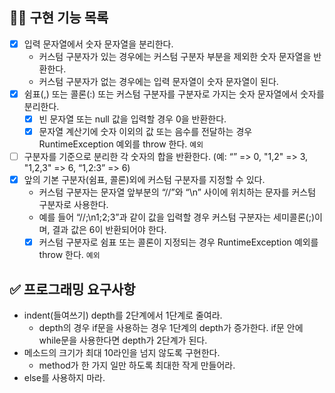 ## 👩‍💻 구현 기능 목록
- [x] 입력 문자열에서 숫자 문자열을 분리한다.
  - 커스텀 구분자가 있는 경우에는 커스텀 구분자 부분을 제외한 숫자 문자열을 반환한다.
  - 커스텀 구분자가 없는 경우에는 입력 문자열이 숫자 문자열이 된다.
- [x] 쉼표(,) 또는 콜론(:) 또는 커스텀 구분자를 구분자로 가지는 숫자 문자열에서 숫자를 분리한다.
  - [x] 빈 문자열 또는 null 값을 입력할 경우 0을 반환한다.
  - [x] 문자열 계산기에 숫자 이외의 값 또는 음수를 전달하는 경우 RuntimeException 예외를 throw 한다. `예외`
- [ ] 구분자를 기준으로 분리한 각 숫자의 합을 반환한다. (예: “” => 0, "1,2" => 3, "1,2,3" => 6, “1,2:3” => 6)
- [x] 앞의 기본 구분자(쉼표, 콜론)외에 커스텀 구분자를 지정할 수 있다.
  - 커스텀 구분자는 문자열 앞부분의 “//”와 “\n” 사이에 위치하는 문자를 커스텀 구분자로 사용한다.
  - 예를 들어 “//;\n1;2;3”과 같이 값을 입력할 경우 커스텀 구분자는 세미콜론(;)이며, 결과 값은 6이 반환되어야 한다.
  - [x] 커스텀 구분자로 쉼표 또는 콜론이 지정되는 경우 RuntimeException 예외를 throw 한다. `예외`

## ✅ 프로그래밍 요구사항
- indent(들여쓰기) depth를 2단계에서 1단계로 줄여라.
  - depth의 경우 if문을 사용하는 경우 1단계의 depth가 증가한다. if문 안에 while문을 사용한다면 depth가 2단계가 된다.
- 메소드의 크기가 최대 10라인을 넘지 않도록 구현한다.
  - method가 한 가지 일만 하도록 최대한 작게 만들어라.
- else를 사용하지 마라.